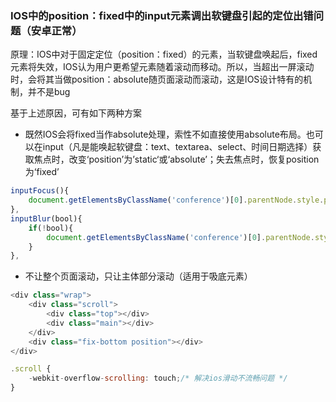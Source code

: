 ### IOS中的position：fixed中的input元素调出软键盘引起的定位出错问题（安卓正常）

原理：IOS中对于固定定位（position：fixed）的元素，当软键盘唤起后，fixed元素将失效，IOS认为用户更希望元素随着滚动而移动。所以，当超出一屏滚动时，会将其当做position：absolute随页面滚动而滚动，这是IOS设计特有的机制，并不是bug

基于上述原因，可有如下两种方案

* 既然IOS会将fixed当作absolute处理，索性不如直接使用absolute布局。也可以在input（凡是能唤起软键盘：text、textarea、select、时间日期选择）获取焦点时，改变‘position’为’static‘或‘absolute’；失去焦点时，恢复position为‘fixed’

```js
inputFocus(){
    document.getElementsByClassName('conference')[0].parentNode.style.position = 'absolute'
},
inputBlur(bool){
    if(!bool){
        document.getElementsByClassName('conference')[0].parentNode.style.position = 'fixed'
    }
},
```

* 不让整个页面滚动，只让主体部分滚动（适用于吸底元素）

```js
<div class="wrap">
    <div class="scroll">
        <div class="top"></div>
        <div class="main"></div>
    </div>
    <div class="fix-bottom position"></div>
</div>

.scroll {
    -webkit-overflow-scrolling: touch;/* 解决ios滑动不流畅问题 */
}
```



